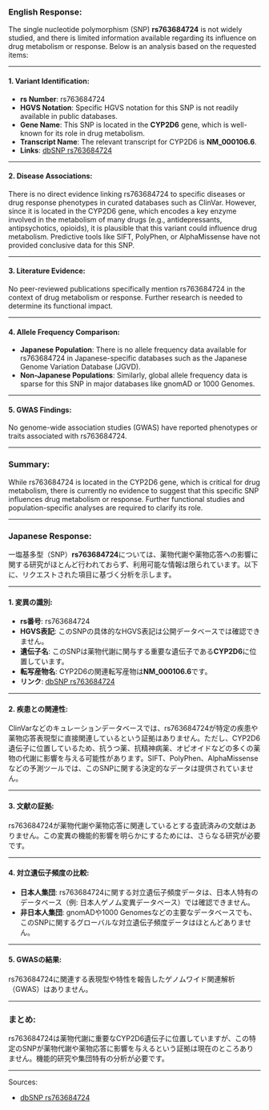 ### English Response:

The single nucleotide polymorphism (SNP) **rs763684724** is not widely studied, and there is limited information available regarding its influence on drug metabolism or response. Below is an analysis based on the requested items:

---

#### 1. Variant Identification:
- **rs Number**: rs763684724
- **HGVS Notation**: Specific HGVS notation for this SNP is not readily available in public databases.
- **Gene Name**: This SNP is located in the **CYP2D6** gene, which is well-known for its role in drug metabolism.
- **Transcript Name**: The relevant transcript for CYP2D6 is **NM_000106.6**.
- **Links**: [dbSNP rs763684724](https://www.ncbi.nlm.nih.gov/snp/rs763684724)

---

#### 2. Disease Associations:
There is no direct evidence linking rs763684724 to specific diseases or drug response phenotypes in curated databases such as ClinVar. However, since it is located in the CYP2D6 gene, which encodes a key enzyme involved in the metabolism of many drugs (e.g., antidepressants, antipsychotics, opioids), it is plausible that this variant could influence drug metabolism. Predictive tools like SIFT, PolyPhen, or AlphaMissense have not provided conclusive data for this SNP.

---

#### 3. Literature Evidence:
No peer-reviewed publications specifically mention rs763684724 in the context of drug metabolism or response. Further research is needed to determine its functional impact.

---

#### 4. Allele Frequency Comparison:
- **Japanese Population**: There is no allele frequency data available for rs763684724 in Japanese-specific databases such as the Japanese Genome Variation Database (JGVD).
- **Non-Japanese Populations**: Similarly, global allele frequency data is sparse for this SNP in major databases like gnomAD or 1000 Genomes.

---

#### 5. GWAS Findings:
No genome-wide association studies (GWAS) have reported phenotypes or traits associated with rs763684724.

---

### Summary:
While rs763684724 is located in the CYP2D6 gene, which is critical for drug metabolism, there is currently no evidence to suggest that this specific SNP influences drug metabolism or response. Further functional studies and population-specific analyses are required to clarify its role.

---

### Japanese Response:

一塩基多型（SNP）**rs763684724**については、薬物代謝や薬物応答への影響に関する研究がほとんど行われておらず、利用可能な情報は限られています。以下に、リクエストされた項目に基づく分析を示します。

---

#### 1. 変異の識別:
- **rs番号**: rs763684724
- **HGVS表記**: このSNPの具体的なHGVS表記は公開データベースでは確認できません。
- **遺伝子名**: このSNPは薬物代謝に関与する重要な遺伝子である**CYP2D6**に位置しています。
- **転写産物名**: CYP2D6の関連転写産物は**NM_000106.6**です。
- **リンク**: [dbSNP rs763684724](https://www.ncbi.nlm.nih.gov/snp/rs763684724)

---

#### 2. 疾患との関連性:
ClinVarなどのキュレーションデータベースでは、rs763684724が特定の疾患や薬物応答表現型に直接関連しているという証拠はありません。ただし、CYP2D6遺伝子に位置しているため、抗うつ薬、抗精神病薬、オピオイドなどの多くの薬物の代謝に影響を与える可能性があります。SIFT、PolyPhen、AlphaMissenseなどの予測ツールでは、このSNPに関する決定的なデータは提供されていません。

---

#### 3. 文献の証拠:
rs763684724が薬物代謝や薬物応答に関連しているとする査読済みの文献はありません。この変異の機能的影響を明らかにするためには、さらなる研究が必要です。

---

#### 4. 対立遺伝子頻度の比較:
- **日本人集団**: rs763684724に関する対立遺伝子頻度データは、日本人特有のデータベース（例: 日本人ゲノム変異データベース）では確認できません。
- **非日本人集団**: gnomADや1000 Genomesなどの主要なデータベースでも、このSNPに関するグローバルな対立遺伝子頻度データはほとんどありません。

---

#### 5. GWASの結果:
rs763684724に関連する表現型や特性を報告したゲノムワイド関連解析（GWAS）はありません。

---

### まとめ:
rs763684724は薬物代謝に重要なCYP2D6遺伝子に位置していますが、この特定のSNPが薬物代謝や薬物応答に影響を与えるという証拠は現在のところありません。機能的研究や集団特有の分析が必要です。

--- 
Sources:
- [dbSNP rs763684724](https://www.ncbi.nlm.nih.gov/snp/rs763684724)